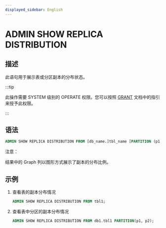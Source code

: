 ```yaml
---
displayed_sidebar: English
---
```


# ADMIN SHOW REPLICA DISTRIBUTION

## 描述

此语句用于展示表或分区副本的分布状态。

:::tip

此操作需要 SYSTEM 级别的 OPERATE 权限。您可以按照 [GRANT](../account-management/GRANT.md) 文档中的指引来授予此权限。

:::

## 语法

```sql
ADMIN SHOW REPLICA DISTRIBUTION FROM [db_name.]tbl_name [PARTITION (p1, ...)]
```

注意：

结果中的 Graph 列以图形方式展示了副本的分布比例。

## 示例

1. 查看表的副本分布情况

   ```sql
   ADMIN SHOW REPLICA DISTRIBUTION FROM tbl1;
   ```

2. 查看表中分区的副本分布情况

   ```sql
   ADMIN SHOW REPLICA DISTRIBUTION FROM db1.tbl1 PARTITION(p1, p2);
   ```